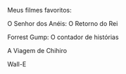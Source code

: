 Meus filmes favoritos:

O Senhor dos Anéis: O Retorno do Rei

Forrest Gump: O contador de histórias

A Viagem de Chihiro

Wall-E
